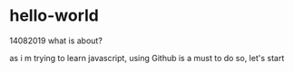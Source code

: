 # hello-world
14082019
what is about?

as i m trying to learn javascript, using Github is a must to do
so, let's start
